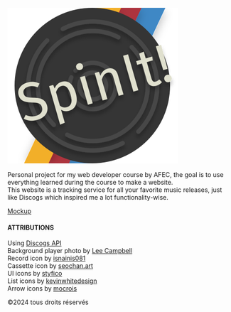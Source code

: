![Logo de Spin It](./client/src/assets/icons/SpintIt-lineson.svg "logo de SpinIt!")

Personal project for my web developer course by AFEC, the goal is to use everything learned during the course to make a website.  
This website is a tracking service for all your favorite music releases, just like Discogs which inspired me a lot functionality-wise.

[Mockup](https://www.figma.com/design/EMKkCUtnZxbWHzHUpLrBFg/Maquette?node-id=3-372&t=Zmu5bZuvrkEsq5Tl-1)

#### ATTRIBUTIONS

Using [Discogs API](https://www.discogs.com/developers/#)  
Background player photo by [Lee Campbell](https://unsplash.com/fr/@leecampbell)  
Record icon by [isnainis081](https://thenounproject.com/creator/isnainis081/)  
Cassette icon by [seochan.art](https://thenounproject.com/creator/seochan.art)  
UI icons by [styfico](https://thenounproject.com/creator/styfico/)  
List icons by [kevinwhitedesign](https://thenounproject.com/creator/kevinwhitedesign/)  
Arrow icons by [mocrois](https://thenounproject.com/creator/mocrois/)

©2024 tous droits réservés
